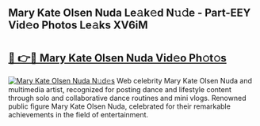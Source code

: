 ## Mary Kate Olsen Nuda Le𝚊k𝚎d N𝚞𝚍e - Part-EEY Vid𝚎o Photos Le𝚊ks XV6iM

# <h2><a href="http://fbbr08u.evod.top/?m=Mary+Kate+Olsen+Nuda">🔗 👉🔴 Mary Kate Olsen Nuda Vid𝚎o Ph𝚘t𝚘s</a></h2>

[![Mary Kate Olsen Nuda N𝚞d𝚎s](https://i.imgur.com/8V9OHl7.gif)](http://fbbr08u.evod.top/?m=Mary+Kate+Olsen+Nuda)
Web celebrity Mary Kate Olsen Nuda and multimedia artist, recognized for posting dance and lifestyle content through solo and collaborative dance routines and mini vlogs. Renowned public figure Mary Kate Olsen Nuda, celebrated for their remarkable achievements in the field of entertainment. 
